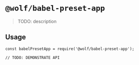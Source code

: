# `@wolf/babel-preset-app`

> TODO: description

## Usage

```
const babelPresetApp = require('@wolf/babel-preset-app');

// TODO: DEMONSTRATE API
```
